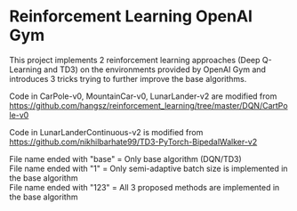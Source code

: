 # Reinforcement Learning OpenAI Gym
This project implements 2 reinforcement learning approaches (Deep Q-Learning and TD3) on the environments provided by OpenAI Gym
and introduces 3 tricks trying to further improve the base algorithms.

Code in CarPole-v0, MountainCar-v0, LunarLander-v2 are modified from\
https://github.com/hangsz/reinforcement_learning/tree/master/DQN/CartPole-v0

Code in LunarLanderContinuous-v2 is modified from\
https://github.com/nikhilbarhate99/TD3-PyTorch-BipedalWalker-v2

File name ended with "base" = Only base algorithm (DQN/TD3)\
File name ended with "1"    = Only semi-adaptive batch size is implemented in the base algorithm\
File name ended with "123"  = All 3 proposed methods are implemented in the base algorithm
